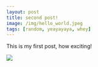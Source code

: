 ```yaml
---
layout: post
title: second post!
image: /img/hello_world.jpeg
tags: [random, yeayayaya, whey]
---
```


This is my first post, how exciting!


<img src = "Ryo-N7.github.io/assets/2016-08-04-second-post_files/404trapcard.jpg?raw=true" >
